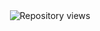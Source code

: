 <div align="center">
  <img src="https://komarev.com/ghpvc/?username=tatvladna&repo=medical_cv&style=flat-square&color=blue" alt="Repository views"/>
</div>


